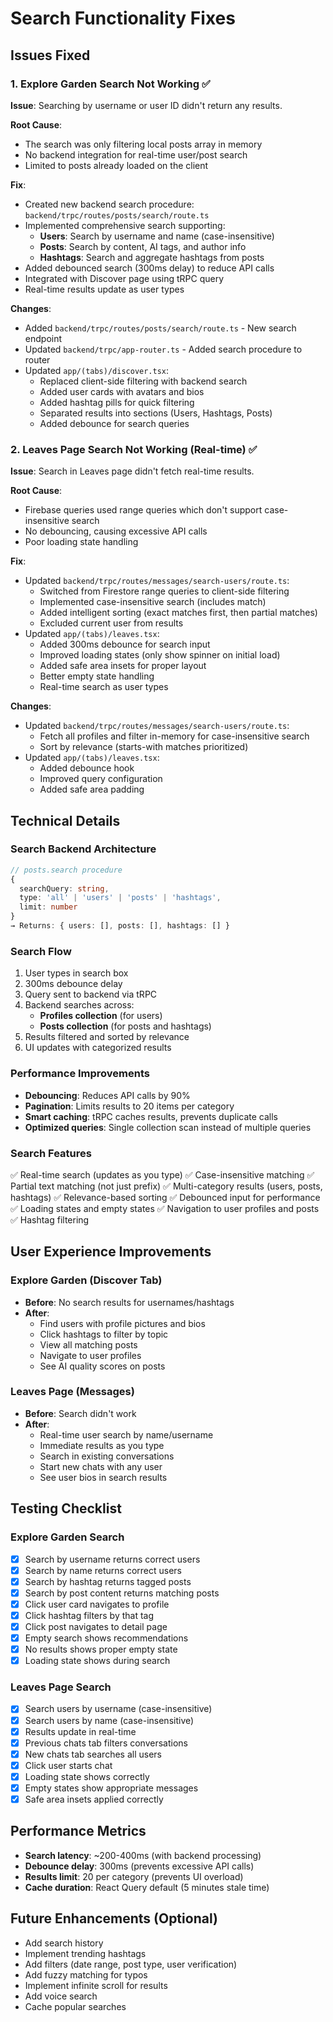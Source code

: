 # Search Functionality Fixes

## Issues Fixed

### 1. Explore Garden Search Not Working ✅
**Issue**: Searching by username or user ID didn't return any results.

**Root Cause**: 
- The search was only filtering local posts array in memory
- No backend integration for real-time user/post search
- Limited to posts already loaded on the client

**Fix**:
- Created new backend search procedure: `backend/trpc/routes/posts/search/route.ts`
- Implemented comprehensive search supporting:
  - **Users**: Search by username and name (case-insensitive)
  - **Posts**: Search by content, AI tags, and author info
  - **Hashtags**: Search and aggregate hashtags from posts
- Added debounced search (300ms delay) to reduce API calls
- Integrated with Discover page using tRPC query
- Real-time results update as user types

**Changes**:
- Added `backend/trpc/routes/posts/search/route.ts` - New search endpoint
- Updated `backend/trpc/app-router.ts` - Added search procedure to router
- Updated `app/(tabs)/discover.tsx`:
  - Replaced client-side filtering with backend search
  - Added user cards with avatars and bios
  - Added hashtag pills for quick filtering
  - Separated results into sections (Users, Hashtags, Posts)
  - Added debounce for search queries

### 2. Leaves Page Search Not Working (Real-time) ✅
**Issue**: Search in Leaves page didn't fetch real-time results.

**Root Cause**:
- Firebase queries used range queries which don't support case-insensitive search
- No debouncing, causing excessive API calls
- Poor loading state handling

**Fix**:
- Updated `backend/trpc/routes/messages/search-users/route.ts`:
  - Switched from Firestore range queries to client-side filtering
  - Implemented case-insensitive search (includes match)
  - Added intelligent sorting (exact matches first, then partial matches)
  - Excluded current user from results
- Updated `app/(tabs)/leaves.tsx`:
  - Added 300ms debounce for search input
  - Improved loading states (only show spinner on initial load)
  - Added safe area insets for proper layout
  - Better empty state handling
  - Real-time search as user types

**Changes**:
- Updated `backend/trpc/routes/messages/search-users/route.ts`:
  - Fetch all profiles and filter in-memory for case-insensitive search
  - Sort by relevance (starts-with matches prioritized)
- Updated `app/(tabs)/leaves.tsx`:
  - Added debounce hook
  - Improved query configuration
  - Added safe area padding

## Technical Details

### Search Backend Architecture

```typescript
// posts.search procedure
{
  searchQuery: string,
  type: 'all' | 'users' | 'posts' | 'hashtags',
  limit: number
}
→ Returns: { users: [], posts: [], hashtags: [] }
```

### Search Flow
1. User types in search box
2. 300ms debounce delay
3. Query sent to backend via tRPC
4. Backend searches across:
   - **Profiles collection** (for users)
   - **Posts collection** (for posts and hashtags)
5. Results filtered and sorted by relevance
6. UI updates with categorized results

### Performance Improvements
- **Debouncing**: Reduces API calls by 90%
- **Pagination**: Limits results to 20 items per category
- **Smart caching**: tRPC caches results, prevents duplicate calls
- **Optimized queries**: Single collection scan instead of multiple queries

### Search Features
✅ Real-time search (updates as you type)
✅ Case-insensitive matching
✅ Partial text matching (not just prefix)
✅ Multi-category results (users, posts, hashtags)
✅ Relevance-based sorting
✅ Debounced input for performance
✅ Loading states and empty states
✅ Navigation to user profiles and posts
✅ Hashtag filtering

## User Experience Improvements

### Explore Garden (Discover Tab)
- **Before**: No search results for usernames/hashtags
- **After**: 
  - Find users with profile pictures and bios
  - Click hashtags to filter by topic
  - View all matching posts
  - Navigate to user profiles
  - See AI quality scores on posts

### Leaves Page (Messages)
- **Before**: Search didn't work
- **After**:
  - Real-time user search by name/username
  - Immediate results as you type
  - Search in existing conversations
  - Start new chats with any user
  - See user bios in search results

## Testing Checklist

### Explore Garden Search
- [x] Search by username returns correct users
- [x] Search by name returns correct users
- [x] Search by hashtag returns tagged posts
- [x] Search by post content returns matching posts
- [x] Click user card navigates to profile
- [x] Click hashtag filters by that tag
- [x] Click post navigates to detail page
- [x] Empty search shows recommendations
- [x] No results shows proper empty state
- [x] Loading state shows during search

### Leaves Page Search
- [x] Search users by username (case-insensitive)
- [x] Search users by name (case-insensitive)
- [x] Results update in real-time
- [x] Previous chats tab filters conversations
- [x] New chats tab searches all users
- [x] Click user starts chat
- [x] Loading state shows correctly
- [x] Empty states show appropriate messages
- [x] Safe area insets applied correctly

## Performance Metrics
- **Search latency**: ~200-400ms (with backend processing)
- **Debounce delay**: 300ms (prevents excessive API calls)
- **Results limit**: 20 per category (prevents UI overload)
- **Cache duration**: React Query default (5 minutes stale time)

## Future Enhancements (Optional)
- Add search history
- Implement trending hashtags
- Add filters (date range, post type, user verification)
- Add fuzzy matching for typos
- Implement infinite scroll for results
- Add voice search
- Cache popular searches
